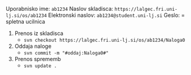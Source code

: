 Uporabnisko ime: `ab1234`
Naslov skladisca: `https://lalgec.fri.uni-lj.si/os/ab1234`
Elektronski naslov: `ab1234@student.uni-lj.si`
Geslo: = spletna ucilnica

1. Prenos iz skladisca
    - `svn checkout https://lalgec.fri.uni-lj.si/os/ab1234/Naloga0`
1. Oddaja naloge
    - `svn commit -m "#oddaj:Naloga0#"`
1. Prenos sprememb
    - `svn update .`
